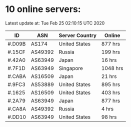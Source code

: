 # 10 online servers:

Latest update at: Tue Feb 25 02:10:15 UTC 2020

| ID | ASN | Server Country | Online |
| -- | --- | -------------- | ------ |
| #.D09B | AS174 | United States | 877 hrs |
| #.15CF | AS49392 | Russia | 199 hrs |
| #.42A0 | AS63949 | Japan | 16 hrs |
| #.7F1D | AS63949 | Singapore | 1048 hrs |
| #.CABA | AS16509 | Japan | 21 hrs |
| #.9FC3 | AS53889 | United States | 895 hrs |
| #.1625 | AS16509 | United States | 403 hrs |
| #.2A79 | AS63949 | Japan | 877 hrs |
| #.CA8A | AS49392 | Russia | 4 hrs |
| #.DD10 | AS63949 | United States | 98 hrs |

